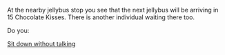 At the nearby jellybus stop you see that the next jellybus will be arriving in
15 Chocolate Kisses. There is another individual waiting there too.

Do you:

[Sit down without talking](wait-without-talking/wait-without-talking.md)